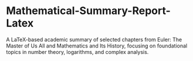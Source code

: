 # Mathematical-Summary-Report-Latex
A LaTeX-based academic summary of selected chapters from Euler: The Master of Us All and Mathematics and Its History, focusing on foundational topics in number theory, logarithms, and complex analysis.
